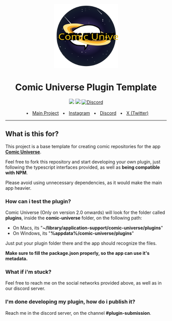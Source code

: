 <div align="center">
  <img src="https://github.com/pablovsouza/comic-universe/blob/master/src/renderer/assets/icon.svg?raw=true" width="200">
  <h1>Comic Universe Plugin Template</h1>
  <img src="https://img.shields.io/badge/PRs-welcome-brightgreen.svg" />
  <a href="https://github.com/prisma/prisma/blob/main/LICENSE"><img src="https://img.shields.io/badge/license-MIT-blue" /></a>
  <a href="https://discord.gg/gPsQkDGDfc"><img alt="Discord" src="https://img.shields.io/discord/1270554232260526120?label=Discord"></a>
  <br />
  <br />
  <span>&nbsp;&nbsp;•&nbsp;&nbsp;</span>
  <a href="https://github.com/pablovsouza/comic-universe/">Main Project</a>
  <span>&nbsp;&nbsp;•&nbsp;&nbsp;</span>
  <a href="https://www.instagram.com/opablosouza/">Instagram</a>
  <span>&nbsp;&nbsp;•&nbsp;&nbsp;</span>
  <a href="https://discord.gg/gPsQkDGDfc">Discord</a>
  <span>&nbsp;&nbsp;•&nbsp;&nbsp;</span>
  <a href="https://x.com/opablosouza">X (Twitter)</a>
  <br />
  <hr />
</div>

## What is this for?

This project is a base template for creating comic repositories for the app [**Comic Universe**](https://github.com/pablovsouza/comic-universe).

Feel free to fork this repository and start developing your own plugin, just following the typescript interfaces provided, as well as **being compatible with NPM**.

Please avoid using unnecessary dependencies, as it would make the main app heavier.

### How can i test the plugin?

Comic Universe (Only on version 2.0 onwards) will look for the folder called **plugins**, inside the **comic-universe** folder, on the following path:

- On Macs, its "**~/library/application-support/comic-universe/plugins**"
- On Windows, its "**%appdata%/comic-universe/plugins**"

Just put your plugin folder there and the app should recognize the files.

**Make sure to fill the package.json properly, so the app can use it's metadata.**

### What if i'm stuck?

Feel free to reach me on the social networks provided above, as well as in our discord server.

### I'm done developing my plugin, how do i publish it?

Reach me in the discord server, on the channel **#plugin-submission**.
